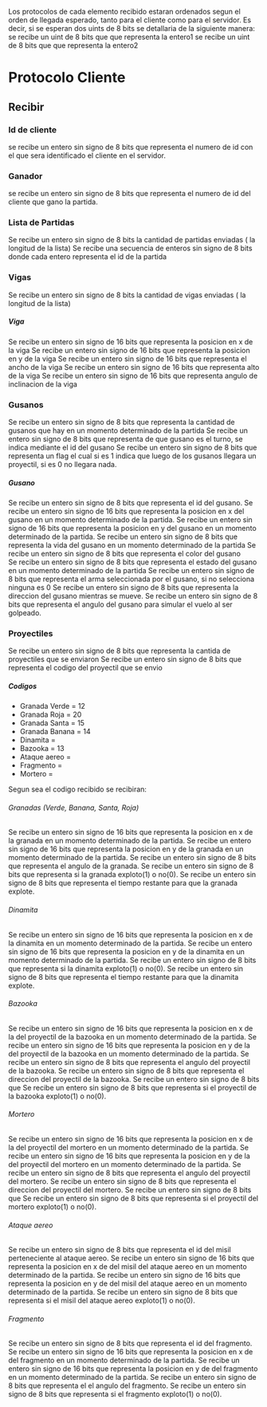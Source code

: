 Los protocolos de cada elemento recibido estaran ordenados segun el orden de llegada esperado, tanto para el cliente como para el servidor. Es decir, si se esperan dos uints de 8 bits se detallaria de la siguiente manera:
se recibe un uint de 8 bits que que representa la entero1
se recibe un uint de 8 bits que que representa la entero2

# Protocolo Cliente

## Recibir

### Id de cliente
se recibe un entero sin signo de 8 bits que representa el numero de id con el que sera identificado el cliente en el servidor.

### Ganador
se recibe un entero sin signo de 8 bits que representa el numero de id del cliente que gano la partida.

### Lista de Partidas
Se recibe un entero sin signo de 8 bits la cantidad de partidas enviadas ( la longitud de la lista)
Se recibe una secuencia de enteros sin signo de 8 bits donde cada entero representa el id de la partida

### Vigas
Se recibe un entero sin signo de 8 bits la cantidad de vigas enviadas ( la longitud de la lista)
##### Viga
Se recibe un entero sin signo de 16 bits que representa la posicion en x de la viga
Se recibe un entero sin signo de 16 bits que representa la posicion en y de la viga
Se recibe un entero sin signo de 16 bits que representa el ancho de la viga
Se recibe un entero sin signo de 16 bits que representa alto de la viga 
Se recibe un entero sin signo de 16 bits que representa angulo de inclinacion de la viga 

### Gusanos
Se recibe un entero sin signo de 8 bits que representa la cantidad de gusanos que hay en un momento determinado de la partida
Se recibe un entero sin signo de 8 bits que representa de que gusano es el turno, se indica mediante el id del gusano
Se recibe un entero sin signo de 8 bits que representa un flag el cual si es 1 indica que luego de los gusanos llegara un proyectil, si es 0 no llegara nada.
##### Gusano
Se recibe un entero sin signo de 8 bits que representa el id del gusano.
Se recibe un entero sin signo de 16 bits que representa la posicion en x del gusano en un momento determinado de la partida.
Se recibe un entero sin signo de 16 bits que representa la posicion en y del gusano en un momento determinado de la partida.
Se recibe un entero sin signo de 8 bits que representa la vida del gusano en un momento determinado de la partida 
Se recibe un entero sin signo de 8 bits que representa el color del gusano  
Se recibe un entero sin signo de 8 bits que representa el estado del gusano en un momento determinado de la partida 
Se recibe un entero sin signo de 8 bits que representa el arma seleccionada por el gusano, si no selecciona ninguna es 0 
Se recibe un entero sin signo de 8 bits que representa la direccion del gusano mientras se mueve. 
Se recibe un entero sin signo de 8 bits que representa el angulo del gusano para simular el vuelo al ser golpeado.


### Proyectiles
Se recibe un entero sin signo de 8 bits que representa la cantida de proyectiles que se enviaron
Se recibe un entero sin signo de 8 bits que representa el codigo del proyectil que se envio
##### Codigos
* Granada Verde = 12
* Granada Roja = 20
* Granada Santa = 15
* Granada Banana = 14
* Dinamita =
* Bazooka = 13
* Ataque aereo =
* Fragmento =
* Mortero =

Segun sea el codigo recibido se recibiran:
###### Granadas (Verde, Banana, Santa, Roja)
Se recibe un entero sin signo de 16 bits que representa la posicion en x de la granada en un momento determinado de la partida.
Se recibe un entero sin signo de 16 bits que representa la posicion en y de la granada en un momento determinado de la partida.
Se recibe un entero sin signo de 8 bits que representa el angulo de la granada.
Se recibe un entero sin signo de 8 bits que representa si la granada exploto(1) o no(0).
Se recibe un entero sin signo de 8 bits que representa el tiempo restante para que la granada explote.
###### Dinamita
Se recibe un entero sin signo de 16 bits que representa la posicion en x de la dinamita en un momento determinado de la partida.
Se recibe un entero sin signo de 16 bits que representa la posicion en y de la dinamita en un momento determinado de la partida.
Se recibe un entero sin signo de 8 bits que representa si la dinamita exploto(1) o no(0).
Se recibe un entero sin signo de 8 bits que representa el tiempo restante para que la dinamita explote.
###### Bazooka
Se recibe un entero sin signo de 16 bits que representa la posicion en x de la del proyectil de la bazooka en un momento determinado de la partida.
Se recibe un entero sin signo de 16 bits que representa la posicion en y de la del proyectil de la bazooka en un momento determinado de la partida.
Se recibe un entero sin signo de 8 bits que representa el angulo del proyectil de la bazooka.
Se recibe un entero sin signo de 8 bits que representa el direccion del proyectil de la bazooka.
Se recibe un entero sin signo de 8 bits que 
Se recibe un entero sin signo de 8 bits que representa si el proyectil de la bazooka exploto(1) o no(0).
###### Mortero
Se recibe un entero sin signo de 16 bits que representa la posicion en x de la del proyectil del mortero en un momento determinado de la partida.
Se recibe un entero sin signo de 16 bits que representa la posicion en y de la del proyectil del mortero en un momento determinado de la partida.
Se recibe un entero sin signo de 8 bits que representa el angulo del proyectil del mortero.
Se recibe un entero sin signo de 8 bits que representa el direccion del proyectil del mortero.
Se recibe un entero sin signo de 8 bits que 
Se recibe un entero sin signo de 8 bits que representa si el proyectil del mortero exploto(1) o no(0).
###### Ataque aereo
Se recibe un entero sin signo de 8 bits que representa el id del misil perteneciente al ataque aereo.
Se recibe un entero sin signo de 16 bits que representa la posicion en x de del misil del ataque aereo en un momento determinado de la partida.
Se recibe un entero sin signo de 16 bits que representa la posicion en y de del misil del ataque aereo en un momento determinado de la partida.
Se recibe un entero sin signo de 8 bits que representa si el misil del ataque aereo exploto(1) o no(0).
###### Fragmento
Se recibe un entero sin signo de 8 bits que representa el id del fragmento.
Se recibe un entero sin signo de 16 bits que representa la posicion en x de del fragmento en un momento determinado de la partida.
Se recibe un entero sin signo de 16 bits que representa la posicion en y de del fragmento en un momento determinado de la partida.
Se recibe un entero sin signo de 8 bits que representa el el angulo del fragmento.
Se recibe un entero sin signo de 8 bits que representa si el fragmento exploto(1) o no(0).



###
###
